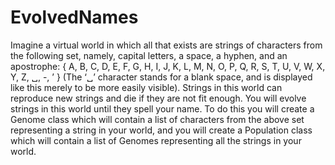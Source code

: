 # EvolvedNames
Imagine  a  virtual  world  in  which  all  that  exists  are  strings  of  characters  from  the  following  set,  namely, capital letters, a space, a hyphen, and an apostrophe:  { A, B, C, D, E, F, G, H, I, J, K, L, M, N, O, P, Q, R, S, T, U, V, W, X, Y, Z, ␣, -, ’ }  (The ‘␣’ character stands for a blank space, and is displayed like this merely to be more easily  visible). Strings in this world can reproduce new strings and die if they are not fit enough. You will  evolve strings in this world until they spell your name. To do this you will create a Genome class  which will contain a list of characters from the above set representing a string in your world, and  you will create a Population class which will contain a list of Genomes representing all the strings in your world. 
